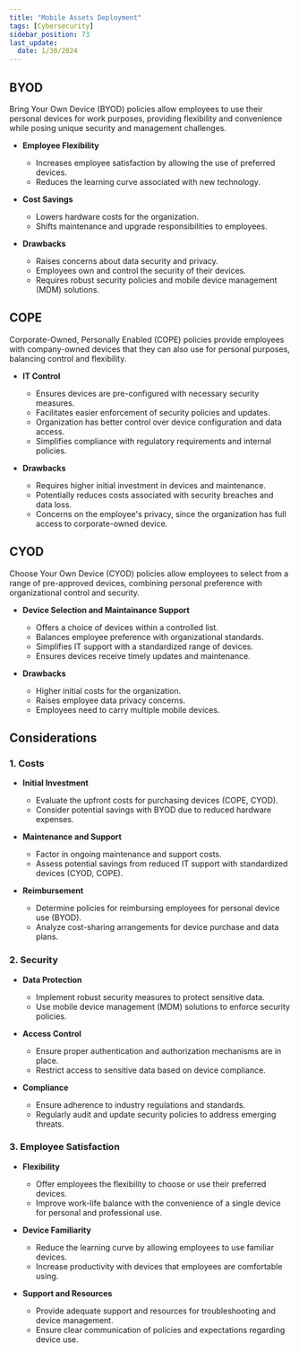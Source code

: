 ```yaml
---
title: "Mobile Assets Deployment"
tags: [Cybersecurity]
sidebar_position: 73
last_update:
  date: 1/30/2024
---
```



## BYOD

Bring Your Own Device (BYOD) policies allow employees to use their personal devices for work purposes, providing flexibility and convenience while posing unique security and management challenges.

- **Employee Flexibility**
  - Increases employee satisfaction by allowing the use of preferred devices.
  - Reduces the learning curve associated with new technology.

- **Cost Savings**
  - Lowers hardware costs for the organization.
  - Shifts maintenance and upgrade responsibilities to employees.

- **Drawbacks**
  - Raises concerns about data security and privacy.
  - Employees own and control the security of their devices.
  - Requires robust security policies and mobile device management (MDM) solutions.


## COPE

Corporate-Owned, Personally Enabled (COPE) policies provide employees with company-owned devices that they can also use for personal purposes, balancing control and flexibility.

- **IT Control**
  - Ensures devices are pre-configured with necessary security measures.
  - Facilitates easier enforcement of security policies and updates.
  - Organization has better control over device configuration and data access.
  - Simplifies compliance with regulatory requirements and internal policies.

- **Drawbacks**
  - Requires higher initial investment in devices and maintenance.
  - Potentially reduces costs associated with security breaches and data loss.
  - Concerns on the employee's privacy, since the organization has full access to corporate-owned device.


## CYOD

Choose Your Own Device (CYOD) policies allow employees to select from a range of pre-approved devices, combining personal preference with organizational control and security.

- **Device Selection and Maintainance Support**
  - Offers a choice of devices within a controlled list.
  - Balances employee preference with organizational standards.
  - Simplifies IT support with a standardized range of devices.
  - Ensures devices receive timely updates and maintenance.

- **Drawbacks**
  - Higher initial costs for the organization.
  - Raises employee data privacy concerns.
  - Employees need to carry multiple mobile devices.


## Considerations

### 1. Costs

  - **Initial Investment**
    - Evaluate the upfront costs for purchasing devices (COPE, CYOD).
    - Consider potential savings with BYOD due to reduced hardware expenses.

  - **Maintenance and Support**
    - Factor in ongoing maintenance and support costs.
    - Assess potential savings from reduced IT support with standardized devices (CYOD, COPE).

  - **Reimbursement**
    - Determine policies for reimbursing employees for personal device use (BYOD).
    - Analyze cost-sharing arrangements for device purchase and data plans.

### 2. Security

  - **Data Protection**
    - Implement robust security measures to protect sensitive data.
    - Use mobile device management (MDM) solutions to enforce security policies.

  - **Access Control**
    - Ensure proper authentication and authorization mechanisms are in place.
    - Restrict access to sensitive data based on device compliance.

  - **Compliance**
    - Ensure adherence to industry regulations and standards.
    - Regularly audit and update security policies to address emerging threats.


### 3. Employee Satisfaction

  - **Flexibility**
    - Offer employees the flexibility to choose or use their preferred devices.
    - Improve work-life balance with the convenience of a single device for personal and professional use.
    
  - **Device Familiarity**
    - Reduce the learning curve by allowing employees to use familiar devices.
    - Increase productivity with devices that employees are comfortable using.
    
  - **Support and Resources**
    - Provide adequate support and resources for troubleshooting and device management.
    - Ensure clear communication of policies and expectations regarding device use.
    




